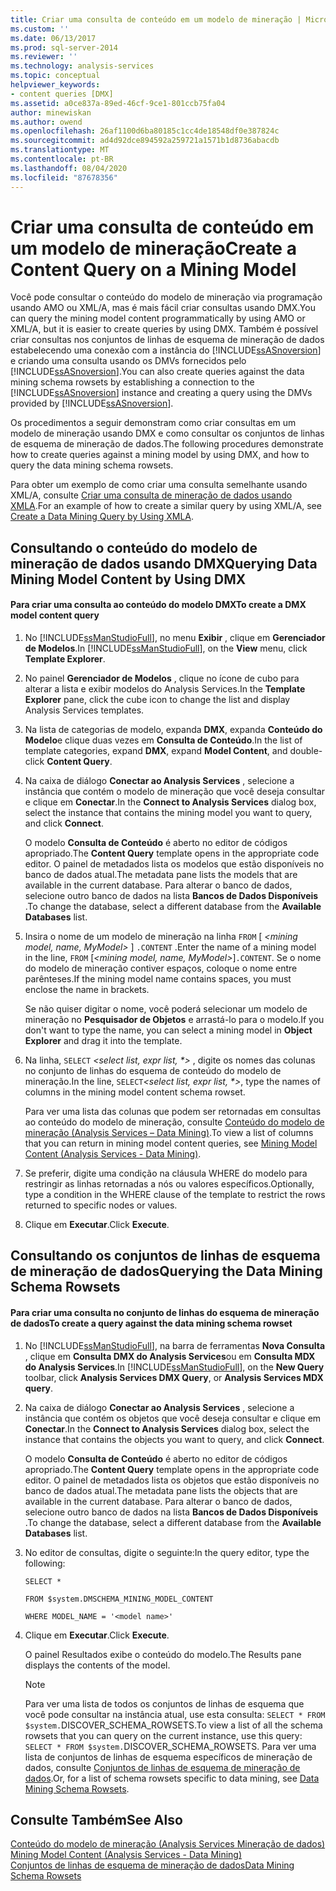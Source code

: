 ```yaml
---
title: Criar uma consulta de conteúdo em um modelo de mineração | Microsoft Docs
ms.custom: ''
ms.date: 06/13/2017
ms.prod: sql-server-2014
ms.reviewer: ''
ms.technology: analysis-services
ms.topic: conceptual
helpviewer_keywords:
- content queries [DMX]
ms.assetid: a0ce837a-89ed-46cf-9ce1-801ccb75fa04
author: minewiskan
ms.author: owend
ms.openlocfilehash: 26af1100d6ba80185c1cc4de18548df0e387824c
ms.sourcegitcommit: ad4d92dce894592a259721a1571b1d8736abacdb
ms.translationtype: MT
ms.contentlocale: pt-BR
ms.lasthandoff: 08/04/2020
ms.locfileid: "87678356"
---
```

# <a name="create-a-content-query-on-a-mining-model"></a><span data-ttu-id="483d9-102">Criar uma consulta de conteúdo em um modelo de mineração</span><span class="sxs-lookup"><span data-stu-id="483d9-102">Create a Content Query on a Mining Model</span></span>
  <span data-ttu-id="483d9-103">Você pode consultar o conteúdo do modelo de mineração via programação usando AMO ou XML/A, mas é mais fácil criar consultas usando DMX.</span><span class="sxs-lookup"><span data-stu-id="483d9-103">You can query the mining model content programmatically by using AMO or XML/A, but it is easier to create queries by using DMX.</span></span> <span data-ttu-id="483d9-104">Também é possível criar consultas nos conjuntos de linhas de esquema de mineração de dados estabelecendo uma conexão com a instância do [!INCLUDE[ssASnoversion](../../includes/ssasnoversion-md.md)] e criando uma consulta usando os DMVs fornecidos pelo [!INCLUDE[ssASnoversion](../../includes/ssasnoversion-md.md)].</span><span class="sxs-lookup"><span data-stu-id="483d9-104">You can also create queries against the data mining schema rowsets by establishing a connection to the [!INCLUDE[ssASnoversion](../../includes/ssasnoversion-md.md)] instance and creating a query using the DMVs provided by [!INCLUDE[ssASnoversion](../../includes/ssasnoversion-md.md)].</span></span>  
  
 <span data-ttu-id="483d9-105">Os procedimentos a seguir demonstram como criar consultas em um modelo de mineração usando DMX e como consultar os conjuntos de linhas de esquema de mineração de dados.</span><span class="sxs-lookup"><span data-stu-id="483d9-105">The following procedures demonstrate how to create queries against a mining model by using DMX, and how to query the data mining schema rowsets.</span></span>  
  
 <span data-ttu-id="483d9-106">Para obter um exemplo de como criar uma consulta semelhante usando XML/A, consulte [Criar uma consulta de mineração de dados usando XMLA](create-a-data-mining-query-by-using-xmla.md).</span><span class="sxs-lookup"><span data-stu-id="483d9-106">For an example of how to create a similar query by using XML/A, see [Create a Data Mining Query by Using XMLA](create-a-data-mining-query-by-using-xmla.md).</span></span>  
  
## <a name="querying-data-mining-model-content-by-using-dmx"></a><span data-ttu-id="483d9-107">Consultando o conteúdo do modelo de mineração de dados usando DMX</span><span class="sxs-lookup"><span data-stu-id="483d9-107">Querying Data Mining Model Content by Using DMX</span></span>  
  
#### <a name="to-create-a-dmx-model-content-query"></a><span data-ttu-id="483d9-108">Para criar uma consulta ao conteúdo do modelo DMX</span><span class="sxs-lookup"><span data-stu-id="483d9-108">To create a DMX model content query</span></span>  
  
1.  <span data-ttu-id="483d9-109">No [!INCLUDE[ssManStudioFull](../../includes/ssmanstudiofull-md.md)], no menu **Exibir** , clique em **Gerenciador de Modelos**.</span><span class="sxs-lookup"><span data-stu-id="483d9-109">In [!INCLUDE[ssManStudioFull](../../includes/ssmanstudiofull-md.md)], on the **View** menu, click **Template Explorer**.</span></span>  
  
2.  <span data-ttu-id="483d9-110">No painel **Gerenciador de Modelos** , clique no ícone de cubo para alterar a lista e exibir modelos do Analysis Services.</span><span class="sxs-lookup"><span data-stu-id="483d9-110">In the **Template Explorer** pane, click the cube icon to change the list and display Analysis Services templates.</span></span>  
  
3.  <span data-ttu-id="483d9-111">Na lista de categorias de modelo, expanda **DMX**, expanda **Conteúdo do Modelo**e clique duas vezes em **Consulta de Conteúdo**.</span><span class="sxs-lookup"><span data-stu-id="483d9-111">In the list of template categories, expand **DMX**, expand **Model Content**, and double-click **Content Query**.</span></span>  
  
4.  <span data-ttu-id="483d9-112">Na caixa de diálogo **Conectar ao Analysis Services** , selecione a instância que contém o modelo de mineração que você deseja consultar e clique em **Conectar**.</span><span class="sxs-lookup"><span data-stu-id="483d9-112">In the **Connect to Analysis Services** dialog box, select the instance that contains the mining model you want to query, and click **Connect**.</span></span>  
  
     <span data-ttu-id="483d9-113">O modelo **Consulta de Conteúdo** é aberto no editor de códigos apropriado.</span><span class="sxs-lookup"><span data-stu-id="483d9-113">The **Content Query** template opens in the appropriate code editor.</span></span> <span data-ttu-id="483d9-114">O painel de metadados lista os modelos que estão disponíveis no banco de dados atual.</span><span class="sxs-lookup"><span data-stu-id="483d9-114">The metadata pane lists the models that are available in the current database.</span></span> <span data-ttu-id="483d9-115">Para alterar o banco de dados, selecione outro banco de dados na lista **Bancos de Dados Disponíveis** .</span><span class="sxs-lookup"><span data-stu-id="483d9-115">To change the database, select a different database from the **Available Databases** list.</span></span>  
  
5.  <span data-ttu-id="483d9-116">Insira o nome de um modelo de mineração na linha `FROM` [ *\<mining model, name, MyModel>* ] `.CONTENT` .</span><span class="sxs-lookup"><span data-stu-id="483d9-116">Enter the name of a mining model in the line, `FROM` [*\<mining model, name, MyModel>*]`.CONTENT`.</span></span> <span data-ttu-id="483d9-117">Se o nome do modelo de mineração contiver espaços, coloque o nome entre parênteses.</span><span class="sxs-lookup"><span data-stu-id="483d9-117">If the mining model name contains spaces, you must enclose the name in brackets.</span></span>  
  
     <span data-ttu-id="483d9-118">Se não quiser digitar o nome, você poderá selecionar um modelo de mineração no **Pesquisador de Objetos** e arrastá-lo para o modelo.</span><span class="sxs-lookup"><span data-stu-id="483d9-118">If you don't want to type the name, you can select a mining model in **Object Explorer** and drag it into the template.</span></span>  
  
6.  <span data-ttu-id="483d9-119">Na linha, `SELECT` *\<select list, expr list, \*>* , digite os nomes das colunas no conjunto de linhas do esquema de conteúdo do modelo de mineração.</span><span class="sxs-lookup"><span data-stu-id="483d9-119">In the line, `SELECT`*\<select list, expr list, \*>*, type the names of columns in the mining model content schema rowset.</span></span>  
  
     <span data-ttu-id="483d9-120">Para ver uma lista das colunas que podem ser retornadas em consultas ao conteúdo do modelo de mineração, consulte [Conteúdo do modelo de mineração &#40;Analysis Services – Data Mining&#41;](mining-model-content-analysis-services-data-mining.md).</span><span class="sxs-lookup"><span data-stu-id="483d9-120">To view a list of columns that you can return in mining model content queries, see [Mining Model Content &#40;Analysis Services - Data Mining&#41;](mining-model-content-analysis-services-data-mining.md).</span></span>  
  
7.  <span data-ttu-id="483d9-121">Se preferir, digite uma condição na cláusula WHERE do modelo para restringir as linhas retornadas a nós ou valores específicos.</span><span class="sxs-lookup"><span data-stu-id="483d9-121">Optionally, type a condition in the WHERE clause of the template to restrict the rows returned to specific nodes or values.</span></span>  
  
8.  <span data-ttu-id="483d9-122">Clique em **Executar**.</span><span class="sxs-lookup"><span data-stu-id="483d9-122">Click **Execute**.</span></span>  
  
## <a name="querying-the-data-mining-schema-rowsets"></a><span data-ttu-id="483d9-123">Consultando os conjuntos de linhas de esquema de mineração de dados</span><span class="sxs-lookup"><span data-stu-id="483d9-123">Querying the Data Mining Schema Rowsets</span></span>  
  
#### <a name="to-create-a-query-against-the-data-mining-schema-rowset"></a><span data-ttu-id="483d9-124">Para criar uma consulta no conjunto de linhas do esquema de mineração de dados</span><span class="sxs-lookup"><span data-stu-id="483d9-124">To create a query against the data mining schema rowset</span></span>  
  
1.  <span data-ttu-id="483d9-125">No [!INCLUDE[ssManStudioFull](../../includes/ssmanstudiofull-md.md)], na barra de ferramentas **Nova Consulta** , clique em **Consulta DMX do Analysis Services**ou em **Consulta MDX do Analysis Services**.</span><span class="sxs-lookup"><span data-stu-id="483d9-125">In [!INCLUDE[ssManStudioFull](../../includes/ssmanstudiofull-md.md)], on the **New Query** toolbar, click **Analysis Services DMX Query**, or **Analysis Services MDX query**.</span></span>  
  
2.  <span data-ttu-id="483d9-126">Na caixa de diálogo **Conectar ao Analysis Services** , selecione a instância que contém os objetos que você deseja consultar e clique em **Conectar**.</span><span class="sxs-lookup"><span data-stu-id="483d9-126">In the **Connect to Analysis Services** dialog box, select the instance that contains the objects you want to query, and click **Connect**.</span></span>  
  
     <span data-ttu-id="483d9-127">O modelo **Consulta de Conteúdo** é aberto no editor de códigos apropriado.</span><span class="sxs-lookup"><span data-stu-id="483d9-127">The **Content Query** template opens in the appropriate code editor.</span></span> <span data-ttu-id="483d9-128">O painel de metadados lista os objetos que estão disponíveis no banco de dados atual.</span><span class="sxs-lookup"><span data-stu-id="483d9-128">The metadata pane lists the objects that are available in the current database.</span></span> <span data-ttu-id="483d9-129">Para alterar o banco de dados, selecione outro banco de dados na lista **Bancos de Dados Disponíveis** .</span><span class="sxs-lookup"><span data-stu-id="483d9-129">To change the database, select a different database from the **Available Databases** list.</span></span>  
  
3.  <span data-ttu-id="483d9-130">No editor de consultas, digite o seguinte:</span><span class="sxs-lookup"><span data-stu-id="483d9-130">In the query editor, type the following:</span></span>  
  
     `SELECT *`  
  
     `FROM $system.DMSCHEMA_MINING_MODEL_CONTENT`  
  
     `WHERE MODEL_NAME = '<model name>'`  
  
4.  <span data-ttu-id="483d9-131">Clique em **Executar**.</span><span class="sxs-lookup"><span data-stu-id="483d9-131">Click **Execute**.</span></span>  
  
     <span data-ttu-id="483d9-132">O painel Resultados exibe o conteúdo do modelo.</span><span class="sxs-lookup"><span data-stu-id="483d9-132">The Results pane displays the contents of the model.</span></span>  
  
    > [!NOTE]  
    >  <span data-ttu-id="483d9-133">Para ver uma lista de todos os conjuntos de linhas de esquema que você pode consultar na instância atual, use esta consulta: `SELECT * FROM $system.`DISCOVER_SCHEMA_ROWSETS.</span><span class="sxs-lookup"><span data-stu-id="483d9-133">To view a list of all the schema rowsets that you can query on the current instance, use this query: `SELECT * FROM $system.`DISCOVER_SCHEMA_ROWSETS.</span></span> <span data-ttu-id="483d9-134">Para ver uma lista de conjuntos de linhas de esquema específicos de mineração de dados, consulte [Conjuntos de linhas de esquema de mineração de dados](../../relational-databases/native-client-ole-db-rowsets/rowsets.md).</span><span class="sxs-lookup"><span data-stu-id="483d9-134">Or, for a list of schema rowsets specific to data mining, see [Data Mining Schema Rowsets](../../relational-databases/native-client-ole-db-rowsets/rowsets.md).</span></span>  
  
## <a name="see-also"></a><span data-ttu-id="483d9-135">Consulte Também</span><span class="sxs-lookup"><span data-stu-id="483d9-135">See Also</span></span>  
 <span data-ttu-id="483d9-136">[Conteúdo do modelo de mineração &#40;Analysis Services Mineração de dados&#41;](mining-model-content-analysis-services-data-mining.md) </span><span class="sxs-lookup"><span data-stu-id="483d9-136">[Mining Model Content &#40;Analysis Services - Data Mining&#41;](mining-model-content-analysis-services-data-mining.md) </span></span>  
 [<span data-ttu-id="483d9-137">Conjuntos de linhas de esquema de mineração de dados</span><span class="sxs-lookup"><span data-stu-id="483d9-137">Data Mining Schema Rowsets</span></span>](https://docs.microsoft.com/bi-reference/schema-rowsets/data-mining/data-mining-schema-rowsets) 
  
  
